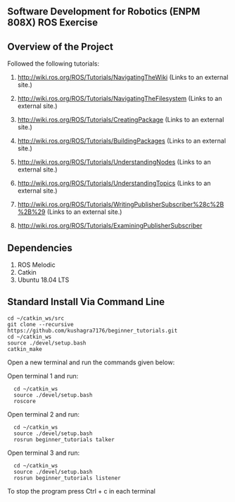## Software Development for Robotics (ENPM 808X) ROS Exercise

## Overview of the Project

Followed the following tutorials:

1. http://wiki.ros.org/ROS/Tutorials/NavigatingTheWiki (Links to an external site.)

2. http://wiki.ros.org/ROS/Tutorials/NavigatingTheFilesystem (Links to an external site.)

3. http://wiki.ros.org/ROS/Tutorials/CreatingPackage (Links to an external site.)

4. http://wiki.ros.org/ROS/Tutorials/BuildingPackages (Links to an external site.)

5. http://wiki.ros.org/ROS/Tutorials/UnderstandingNodes (Links to an external site.)

6. http://wiki.ros.org/ROS/Tutorials/UnderstandingTopics (Links to an external site.)

7. http://wiki.ros.org/ROS/Tutorials/WritingPublisherSubscriber%28c%2B%2B%29 (Links to an external site.)

8. http://wiki.ros.org/ROS/Tutorials/ExaminingPublisherSubscriber

## Dependencies

1. ROS Melodic
2. Catkin
3. Ubuntu 18.04 LTS

## Standard Install Via Command Line
```
cd ~/catkin_ws/src
git clone --recursive https://github.com/kushagra7176/beginner_tutorials.git
cd ~/catkin_ws
source ./devel/setup.bash
catkin_make
```
Open a new terminal and run the commands given below:

Open terminal 1 and run:
```
  cd ~/catkin_ws
  source ./devel/setup.bash
  roscore
```
Open terminal 2 and run:
```
  cd ~/catkin_ws
  source ./devel/setup.bash
  rosrun beginner_tutorials talker
```  
Open terminal 3 and run:
```
  cd ~/catkin_ws
  source ./devel/setup.bash
  rosrun beginner_tutorials listener
```  
To stop the program press Ctrl + c in each terminal
